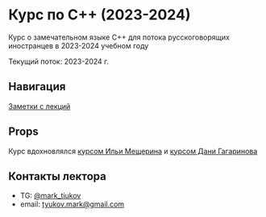 # Курс по С++ (2023-2024)

Курс о замечательном языке C++ для потока русскоговорящих иностранцев в 2023-2024 учебном году

Текущий поток: 2023-2024 г.

## Навигация

[Заметки с лекций](lectures/)

## Props

Курс вдохновлялся [курсом Ильи Мещерина](https://www.youtube.com/channel/UCGlYKd-FR4g0Tp4wF6_wxig) и [курсом Дани Гагаринова](https://gitlab.com/yaishenka/cpp_course/-/tree/2022_2023)

## Контакты лектора

* TG: [@mark_tiukov](t.me/mark_tiukov)
* email: tyukov.mark@gmail.com
